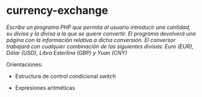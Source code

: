 # currency-exchange
*Escribe un programa PHP que permita al usuario introducir una cantidad, 
su divisa y la divisa a la que se quiere convertir. El programa devolverá 
una página con la información relativa a dicha conversión. 
El conversor trabajará con cualquier combinación de las siguientes divisas: 
Euro (EUR), Dólar (USD), Libra Esterlina (GBP) y Yuan (CNY)*


Orientaciones:

* Estructura de control condicional switch

* Expresiones aritméticas

